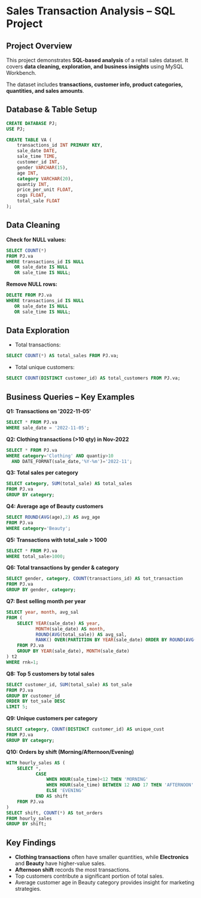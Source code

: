 # Sales Transaction Analysis – SQL Project

## Project Overview

This project demonstrates **SQL-based analysis** of a retail sales dataset. It covers **data cleaning, exploration, and business insights** using MySQL Workbench.

The dataset includes **transactions, customer info, product categories, quantities, and sales amounts**.

## Database & Table Setup

```sql
CREATE DATABASE PJ;
USE PJ;

CREATE TABLE VA (
    transactions_id INT PRIMARY KEY,
    sale_date DATE,
    sale_time TIME,
    customer_id INT,
    gender VARCHAR(15),
    age INT,
    category VARCHAR(20),
    quantiy INT,
    price_per_unit FLOAT,
    cogs FLOAT,
    total_sale FLOAT
);
```

## Data Cleaning

**Check for NULL values:**

```sql
SELECT COUNT(*)
FROM PJ.va
WHERE transactions_id IS NULL
   OR sale_date IS NULL
   OR sale_time IS NULL;
```

**Remove NULL rows:**

```sql
DELETE FROM PJ.va
WHERE transactions_id IS NULL
   OR sale_date IS NULL
   OR sale_time IS NULL;
```

## Data Exploration

* Total transactions:

```sql
SELECT COUNT(*) AS total_sales FROM PJ.va;
```

* Total unique customers:

```sql
SELECT COUNT(DISTINCT customer_id) AS total_customers FROM PJ.va;
```

## Business Queries – Key Examples

**Q1: Transactions on '2022-11-05'**

```sql
SELECT * FROM PJ.va
WHERE sale_date = '2022-11-05';
```

**Q2: Clothing transactions (>10 qty) in Nov-2022**

```sql
SELECT * FROM PJ.va
WHERE category='Clothing' AND quantiy>10
  AND DATE_FORMAT(sale_date,'%Y-%m')='2022-11';
```

**Q3: Total sales per category**

```sql
SELECT category, SUM(total_sale) AS total_sales
FROM PJ.va
GROUP BY category;
```

**Q4: Average age of Beauty customers**

```sql
SELECT ROUND(AVG(age),2) AS avg_age
FROM PJ.va
WHERE category='Beauty';
```

**Q5: Transactions with total\_sale > 1000**

```sql
SELECT * FROM PJ.va
WHERE total_sale>1000;
```

**Q6: Total transactions by gender & category**

```sql
SELECT gender, category, COUNT(transactions_id) AS tot_transaction
FROM PJ.va
GROUP BY gender, category;
```

**Q7: Best selling month per year**

```sql
SELECT year, month, avg_sal
FROM (
    SELECT YEAR(sale_date) AS year,
           MONTH(sale_date) AS month,
           ROUND(AVG(total_sale)) AS avg_sal,
           RANK() OVER(PARTITION BY YEAR(sale_date) ORDER BY ROUND(AVG(total_sale)) DESC) AS rnk
    FROM PJ.va
    GROUP BY YEAR(sale_date), MONTH(sale_date)
) t2
WHERE rnk=1;
```

**Q8: Top 5 customers by total sales**

```sql
SELECT customer_id, SUM(total_sale) AS tot_sale
FROM PJ.va
GROUP BY customer_id
ORDER BY tot_sale DESC
LIMIT 5;
```

**Q9: Unique customers per category**

```sql
SELECT category, COUNT(DISTINCT customer_id) AS unique_cust
FROM PJ.va
GROUP BY category;
```

**Q10: Orders by shift (Morning/Afternoon/Evening)**

```sql
WITH hourly_sales AS (
    SELECT *,
           CASE
               WHEN HOUR(sale_time)<12 THEN 'MORNING'
               WHEN HOUR(sale_time) BETWEEN 12 AND 17 THEN 'AFTERNOON'
               ELSE 'EVENING'
           END AS shift
    FROM PJ.va
)
SELECT shift, COUNT(*) AS tot_orders
FROM hourly_sales
GROUP BY shift;
```

## Key Findings

* **Clothing transactions** often have smaller quantities, while **Electronics** and **Beauty** have higher-value sales.
* **Afternoon shift** records the most transactions.
* Top customers contribute a significant portion of total sales.
* Average customer age in Beauty category provides insight for marketing strategies.
